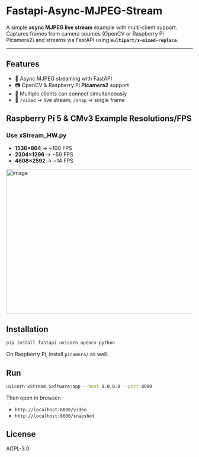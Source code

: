# Fastapi-Async-MJPEG-Stream

A simple **async MJPEG live stream** example with multi-client support. Captures frames from camera sources (OpenCV or Raspberry Pi Picamera2) and streams via FastAPI using **`multipart/x-mixed-replace`**.

---

## Features

* 🚀 Async MJPEG streaming with FastAPI
* 📷 OpenCV & Raspberry Pi **Picamera2** support
* 👥 Multiple clients can connect simultaneously
* 📸 `/video` → live stream, `/snap` → single frame

## Raspberry Pi 5 & CMv3 Example Resolutions/FPS
### Use xStream_HW.py

* **1536×864** → \~100 FPS
* **2304×1296** → \~50 FPS
* **4608×2592** → \~14 FPS

<img width="846" height="390" alt="image" src="https://github.com/user-attachments/assets/183e74ee-6d50-4271-bb4b-5a111ae6ee76" />


## Installation

```bash
pip install fastapi uvicorn opencv-python
```

On Raspberry Pi, install `picamera2` as well.

## Run

```bash
uvicorn xStream_Software:app --host 0.0.0.0 --port 8000
```

Then open in browser:

* `http://localhost:8000/video`
* `http://localhost:8000/snapshot`

## License

AGPL-3.0


